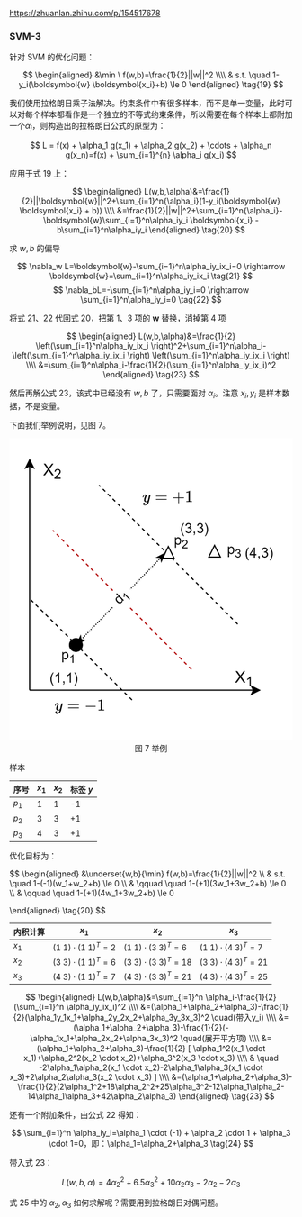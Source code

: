 https://zhuanlan.zhihu.com/p/154517678




### SVM-3

针对 SVM 的优化问题：

$$
\begin{aligned}
    &\min \ f(w,b)=\frac{1}{2}||w||^2
    \\\\
    & s.t. \quad 1-y_i(\boldsymbol{w} \boldsymbol{x_i}+b) \le 0
\end{aligned}
\tag{19}
$$

我们使用拉格朗日乘子法解决。约束条件中有很多样本，而不是单一变量，此时可以对每个样本都看作是一个独立的不等式约束条件，所以需要在每个样本上都附加一个$\alpha_i$，则构造出的拉格朗日公式的原型为：

$$
L = f(x) + \alpha_1 g(x_1) + \alpha_2 g(x_2) + \cdots + \alpha_n g(x_n)=f(x) + \sum_{i=1}^{n} \alpha_i g(x_i)
$$

应用于式 19 上：

$$
\begin{aligned}
L(w,b,\alpha)&=\frac{1}{2}||\boldsymbol{w}||^2+\sum_{i=1}^n{\alpha_i}(1-y_i(\boldsymbol{w} \boldsymbol{x_i} + b))
\\\\
&=\frac{1}{2}||w||^2+\sum_{i=1}^n{\alpha_i}-\boldsymbol{w}\sum_{i=1}^n\alpha_iy_i \boldsymbol{x_i} - b\sum_{i=1}^n\alpha_iy_i
\end{aligned}
\tag{20}
$$

求 $w,b$ 的偏导

$$
\nabla_w L=\boldsymbol{w}-\sum_{i=1}^n\alpha_iy_ix_i=0 \rightarrow \boldsymbol{w}=\sum_{i=1}^n\alpha_iy_ix_i \tag{21}
$$
$$
\nabla_bL=-\sum_{i=1}^n\alpha_iy_i=0 \rightarrow \sum_{i=1}^n\alpha_iy_i=0 \tag{22}
$$

将式 21、22 代回式 20，把第 1、3 项的 $\boldsymbol{w}$ 替换，消掉第 4 项

$$
\begin{aligned}
L(w,b,\alpha)&=\frac{1}{2} \left(\sum_{i=1}^n\alpha_iy_ix_i \right)^2+\sum_{i=1}^n\alpha_i- \left(\sum_{i=1}^n\alpha_iy_ix_i \right) \left(\sum_{i=1}^n\alpha_iy_ix_i \right)
\\\\
&=\sum_{i=1}^n\alpha_i-\frac{1}{2}(\sum_{i=1}^n\alpha_iy_ix_i)^2
\end{aligned}
\tag{23}
$$

然后再解公式 23，该式中已经没有 $w,b$ 了，只需要面对 $\alpha_i$。注意 $x_i,y_i$ 是样本数据，不是变量。

下面我们举例说明，见图 7。

<img src="./images/7.png" />

<center>图 7 举例</center>

样本

|序号|$x_1$|$x_2$|标签 $y$|
|--|--|--|--|
|$p_1$|1|1|-1|
|$p_2$|3|3|+1|
|$p_3$|4|3|+1|

优化目标为：

$$
\begin{aligned}
    &\underset{w,b}{\min} f(w,b)=\frac{1}{2}||w||^2
    \\\\
    & s.t. \quad 1-(-1)(w_1+w_2+b) \le 0
    \\\\
    & \qquad \quad 1-(+1)(3w_1+3w_2+b) \le 0
    \\\\
    & \qquad \quad 1-(+1)(4w_1+3w_2+b) \le 0

\end{aligned}
\tag{20}
$$


|内积计算|$x_1$|$x_2$|$x_3$|
|--|--|--|--|
|$x_1$|$(1 \ 1) \cdot (1 \ 1)^T=2$|$(1 \ 1) \cdot (3 \ 3)^T=6$|$(1 \ 1) \cdot (4 \ 3)^T=7$|
|$x_2$|$(3 \ 3) \cdot (1 \ 1)^T=6$|$(3 \ 3) \cdot (3 \ 3)^T=18$|$(3 \ 3) \cdot (4 \ 3)^T=21$|
|$x_3$|$(4 \ 3) \cdot (1 \ 1)^T=7$|$(4 \ 3) \cdot (3 \ 3)^T=21$|$(4 \ 3) \cdot (4 \ 3)^T=25$|


$$
\begin{aligned}
L(w,b,\alpha)&=\sum_{i=1}^n \alpha_i-\frac{1}{2} (\sum_{i=1}^n \alpha_iy_ix_i)^2 
\\\\
&=(\alpha_1+\alpha_2+\alpha_3)-\frac{1}{2}(\alpha_1y_1x_1+\alpha_2y_2x_2+\alpha_3y_3x_3)^2 \quad(带入y_i)
\\\\ 
&=(\alpha_1+\alpha_2+\alpha_3)-\frac{1}{2}(-\alpha_1x_1+\alpha_2x_2+\alpha_3x_3)^2 \quad(展开平方项)
\\\\
&=(\alpha_1+\alpha_2+\alpha_3)-\frac{1}{2} [ \alpha_1^2(x_1 \cdot x_1)+\alpha_2^2(x_2 \cdot x_2)+\alpha_3^2(x_3 \cdot x_3)
\\\\
& \quad -2\alpha_1\alpha_2(x_1 \cdot x_2)-2\alpha_1\alpha_3(x_1 \cdot x_3)+2\alpha_2\alpha_3(x_2 \cdot x_3) ]
\\\\
&=(\alpha_1+\alpha_2+\alpha_3)-\frac{1}{2}(2\alpha_1^2+18\alpha_2^2+25\alpha_3^2-12\alpha_1\alpha_2-14\alpha_1\alpha_3+42\alpha_2\alpha_3)
\end{aligned}
\tag{23}
$$

还有一个附加条件，由公式 22 得知：

$$
\sum_{i=1}^n \alpha_iy_i=\alpha_1 \cdot (-1) + \alpha_2 \cdot 1 + \alpha_3 \cdot  1=0，即：\alpha_1=\alpha_2+\alpha_3 \tag{24}
$$

带入式 23：

$$
L(w,b,\alpha)=4\alpha_2^2+6.5\alpha_3^2+10\alpha_2\alpha_3-2\alpha_2-2\alpha_3 \tag{25}
$$

式 25 中的 $\alpha_2,\alpha_3$ 如何求解呢？需要用到拉格朗日对偶问题。
